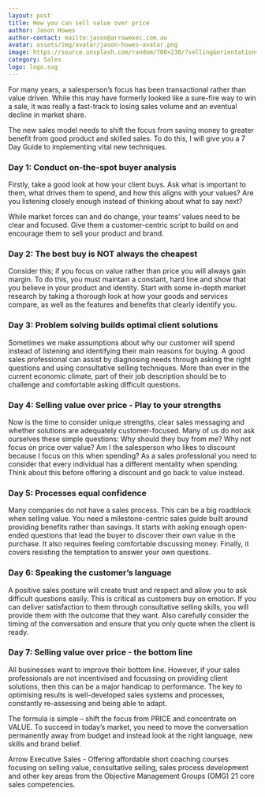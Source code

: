 ```yaml
---
layout: post
title: How you can sell value over price
author: Jason Howes
author-contact: mailto:jason@arrowexec.com.au
avatar: assets/img/avatar/jason-howes-avatar.png
image: https://source.unsplash.com/random/700×230/?selling&orientation=landscape
category: Sales
logo: logo.svg
---
```

For many years, a salesperson’s focus has been transactional rather than value driven. While this may have formerly looked like a sure-fire way to win a sale, it was really a fast-track to losing sales volume and an eventual decline in market share. 

The new sales model needs to shift the focus from saving money to greater benefit from good product and skilled sales. To do this, I will give you a 7 Day Guide to implementing vital new techniques. 

### Day 1: Conduct on-the-spot buyer analysis 

Firstly, take a good look at how your client buys. Ask what is important to them, what drives them to spend, and how this aligns with your values? Are you listening closely enough instead of thinking about what to say next?

While market forces can and do change, your teams’ values need to be clear and focused. Give them a customer-centric script to build on and encourage them to sell your product and brand.

### Day 2: The best buy is NOT always the cheapest 

Consider this; if you focus on value rather than price you will always gain margin. To do this, you must maintain a constant, hard line and show that you believe in your product and identity. Start with some in-depth market research by taking a thorough look at how your goods and services compare, as well as the features and benefits that clearly identify you.

### Day 3: Problem solving builds optimal client solutions

Sometimes we make assumptions about why our customer will spend instead of listening and identifying their main reasons for buying. A good sales professional can assist by diagnosing needs through asking the right questions and using consultative selling techniques. More than ever in the current economic climate, part of their job description should be to challenge and comfortable asking difficult questions. 

### Day 4: Selling value over price - Play to your strengths 
Now is the time to consider unique strengths, clear sales messaging and whether solutions are adequately customer-focused. Many of us do not ask ourselves these simple questions: Why should they buy from me? Why not focus on price over value? Am I the salesperson who likes to discount because I focus on this when spending? As a sales professional you need to consider that every individual has a different mentality when spending. Think about this before offering a discount and go back to value instead.

### Day 5: Processes equal confidence 
Many companies do not have a sales process. This can be a big roadblock when selling value. You need a milestone-centric sales guide built around providing benefits rather than savings. It starts with asking enough open-ended questions that lead the buyer to discover their own value in the purchase. It also requires feeling comfortable discussing money. Finally, it covers resisting the temptation to answer your own questions. 

### Day 6: Speaking the customer’s language
A positive sales posture will create trust and respect and allow you to ask difficult questions easily. This is critical as customers buy on emotion. If you can deliver satisfaction to them through consultative selling skills, you will provide them with the outcome that they want. Also carefully consider the timing of the conversation and ensure that you only quote when the client is ready.

### Day 7: Selling value over price - the bottom line 
All businesses want to improve their bottom line. However, if your sales professionals are not incentivised and focussing on providing client solutions, then this can be a major handicap to performance. The key to optimising results is well-developed sales systems and processes, constantly re-assessing and being able to adapt. 

The formula is simple – shift the focus from PRICE and concentrate on VALUE.  To succeed in today’s market, you need to move the conversation permanently away from budget and instead look at the right language, new skills and brand belief. 

Arrow Executive Sales - Offering affordable short coaching courses focusing on selling value, consultative selling, sales process development and other key areas from the Objective Management Groups (OMG) 21 core sales competencies.